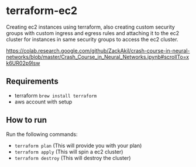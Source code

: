 # terraform-ec2
Creating ec2 instances using terraform, also creating custom security groups with custom ingress and egress rules and attaching it to the ec2 cluster for instances in same security groups to access the ec2 cluster.

https://colab.research.google.com/github/ZackAkil/crash-course-in-neural-networks/blob/master/Crash_Course_in_Neural_Networks.ipynb#scrollTo=xk6UR02p9lsw

## Requirements

- terraform `brew install terraform`
- aws account with setup

## How to run

Run the following commands:

- `terraform plan` (This will provide you with your plan)
- `terraform apply` (This will spin a ec2 cluster)
- `terraform destroy` (This will destroy the cluster)
